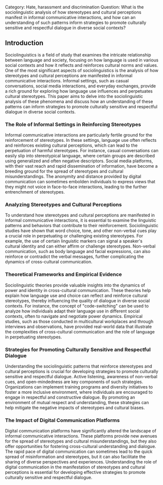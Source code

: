 Category: Hate, harassment and discrimination
Question: What is the sociolinguistic analysis of how stereotypes and cultural perceptions manifest in informal communicative interactions, and how can an understanding of such patterns inform strategies to promote culturally sensitive and respectful dialogue in diverse social contexts?


## Introduction

Sociolinguistics is a field of study that examines the intricate relationship between language and society, focusing on how language is used in various social contexts and how it reflects and reinforces cultural norms and values. One of the most significant aspects of sociolinguistics is the analysis of how stereotypes and cultural perceptions are manifested in informal communicative interactions. Informal settings, such as casual conversations, social media interactions, and everyday exchanges, provide a rich ground for exploring how language use influences and perpetuates cultural stereotypes. This paper aims to delve into the sociolinguistic analysis of these phenomena and discuss how an understanding of these patterns can inform strategies to promote culturally sensitive and respectful dialogue in diverse social contexts.

### The Role of Informal Settings in Reinforcing Stereotypes

Informal communicative interactions are particularly fertile ground for the reinforcement of stereotypes. In these settings, language use often reflects and reinforces existing cultural perceptions, which can lead to the perpetuation of harmful stereotypes. For instance, casual conversations can easily slip into stereotypical language, where certain groups are described using generalized and often negative descriptors. Social media platforms, with their vast reach and rapid dissemination of information, have become a breeding ground for the spread of stereotypes and cultural misunderstandings. The anonymity and distance provided by digital communication can sometimes embolden individuals to express views that they might not voice in face-to-face interactions, leading to the further entrenchment of stereotypes.

### Analyzing Stereotypes and Cultural Perceptions

To understand how stereotypes and cultural perceptions are manifested in informal communicative interactions, it is essential to examine the linguistic patterns and behaviors that contribute to their reinforcement. Sociolinguistic studies have shown that word choice, tone, and other non-verbal cues play a crucial role in perpetuating or challenging existing stereotypes. For example, the use of certain linguistic markers can signal a speaker's cultural identity and can either affirm or challenge stereotypes. Non-verbal communication, such as body language and facial expressions, can also reinforce or contradict the verbal messages, further complicating the dynamics of cross-cultural communication.

### Theoretical Frameworks and Empirical Evidence

Sociolinguistic theories provide valuable insights into the dynamics of power and identity in cross-cultural communication. These theories help explain how language use and choice can reflect and reinforce cultural stereotypes, thereby influencing the quality of dialogue in diverse social contexts. For instance, the concept of "code-switching" can be used to analyze how individuals adapt their language use in different social contexts, often to navigate and negotiate power dynamics. Empirical studies, such as those conducted in multicultural workplaces and through interviews and observations, have provided real-world data that illustrate the complexities of cross-cultural communication and the role of language in perpetuating stereotypes.

### Strategies for Promoting Culturally Sensitive and Respectful Dialogue

Understanding the sociolinguistic patterns that reinforce stereotypes and cultural perceptions is crucial for developing strategies to promote culturally sensitive and respectful dialogue. Active listening, awareness of non-verbal cues, and open-mindedness are key components of such strategies. Organizations can implement training programs and diversity initiatives to foster a more inclusive environment, where individuals are encouraged to engage in respectful and constructive dialogue. By promoting an environment of mutual respect and understanding, these strategies can help mitigate the negative impacts of stereotypes and cultural biases.

### The Impact of Digital Communication Platforms

Digital communication platforms have significantly altered the landscape of informal communicative interactions. These platforms provide new avenues for the spread of stereotypes and cultural misunderstandings, but they also offer opportunities for fostering cross-cultural understanding and dialogue. The rapid pace of digital communication can sometimes lead to the quick spread of misinformation and stereotypes, but it can also facilitate the sharing of diverse perspectives and experiences. Understanding the role of digital communication in the manifestation of stereotypes and cultural perceptions is essential for developing effective strategies to promote culturally sensitive and respectful dialogue.

